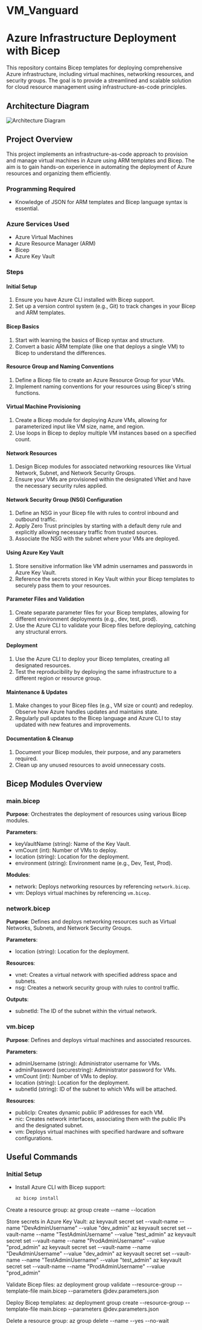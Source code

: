 # VM_Vanguard
# Azure Infrastructure Deployment with Bicep

This repository contains Bicep templates for deploying comprehensive Azure infrastructure, including virtual machines, networking resources, and security groups. The goal is to provide a streamlined and scalable solution for cloud resource management using infrastructure-as-code principles.

## Architecture Diagram

![Architecture Diagram](VM_Vanguard.png)

## Project Overview

This project implements an infrastructure-as-code approach to provision and manage virtual machines in Azure using ARM templates and Bicep. The aim is to gain hands-on experience in automating the deployment of Azure resources and organizing them efficiently.

### Programming Required
- Knowledge of JSON for ARM templates and Bicep language syntax is essential.

### Azure Services Used
- Azure Virtual Machines
- Azure Resource Manager (ARM)
- Bicep
- Azure Key Vault

### Steps

#### Initial Setup
1. Ensure you have Azure CLI installed with Bicep support.
2. Set up a version control system (e.g., Git) to track changes in your Bicep and ARM templates.

#### Bicep Basics
1. Start with learning the basics of Bicep syntax and structure.
2. Convert a basic ARM template (like one that deploys a single VM) to Bicep to understand the differences.

#### Resource Group and Naming Conventions
1. Define a Bicep file to create an Azure Resource Group for your VMs.
2. Implement naming conventions for your resources using Bicep's string functions.

#### Virtual Machine Provisioning
1. Create a Bicep module for deploying Azure VMs, allowing for parameterized input like VM size, name, and region.
2. Use loops in Bicep to deploy multiple VM instances based on a specified count.

#### Network Resources
1. Design Bicep modules for associated networking resources like Virtual Network, Subnet, and Network Security Groups.
2. Ensure your VMs are provisioned within the designated VNet and have the necessary security rules applied.

#### Network Security Group (NSG) Configuration
1. Define an NSG in your Bicep file with rules to control inbound and outbound traffic.
2. Apply Zero Trust principles by starting with a default deny rule and explicitly allowing necessary traffic from trusted sources.
3. Associate the NSG with the subnet where your VMs are deployed.

#### Using Azure Key Vault
1. Store sensitive information like VM admin usernames and passwords in Azure Key Vault.
2. Reference the secrets stored in Key Vault within your Bicep templates to securely pass them to your resources.

#### Parameter Files and Validation
1. Create separate parameter files for your Bicep templates, allowing for different environment deployments (e.g., dev, test, prod).
2. Use the Azure CLI to validate your Bicep files before deploying, catching any structural errors.

#### Deployment
1. Use the Azure CLI to deploy your Bicep templates, creating all designated resources.
2. Test the reproducibility by deploying the same infrastructure to a different region or resource group.

#### Maintenance & Updates
1. Make changes to your Bicep files (e.g., VM size or count) and redeploy. Observe how Azure handles updates and maintains state.
2. Regularly pull updates to the Bicep language and Azure CLI to stay updated with new features and improvements.

#### Documentation & Cleanup
1. Document your Bicep modules, their purpose, and any parameters required.
2. Clean up any unused resources to avoid unnecessary costs.

## Bicep Modules Overview

### main.bicep
**Purpose**: Orchestrates the deployment of resources using various Bicep modules.

**Parameters**:
- keyVaultName (string): Name of the Key Vault.
- vmCount (int): Number of VMs to deploy.
- location (string): Location for the deployment.
- environment (string): Environment name (e.g., Dev, Test, Prod).

**Modules**:
- network: Deploys networking resources by referencing `network.bicep`.
- vm: Deploys virtual machines by referencing `vm.bicep`.

### network.bicep
**Purpose**: Defines and deploys networking resources such as Virtual Networks, Subnets, and Network Security Groups.

**Parameters**:
- location (string): Location for the deployment.

**Resources**:
- vnet: Creates a virtual network with specified address space and subnets.
- nsg: Creates a network security group with rules to control traffic.

**Outputs**:
- subnetId: The ID of the subnet within the virtual network.

### vm.bicep
**Purpose**: Defines and deploys virtual machines and associated resources.

**Parameters**:
- adminUsername (string): Administrator username for VMs.
- adminPassword (securestring): Administrator password for VMs.
- vmCount (int): Number of VMs to deploy.
- location (string): Location for the deployment.
- subnetId (string): ID of the subnet to which VMs will be attached.

**Resources**:
- publicIp: Creates dynamic public IP addresses for each VM.
- nic: Creates network interfaces, associating them with the public IPs and the designated subnet.
- vm: Deploys virtual machines with specified hardware and software configurations.

## Useful Commands

### Initial Setup
- Install Azure CLI with Bicep support:
  ```sh
  az bicep install

Create a resource group:
az group create --name <ResourceGroupName> --location <Location>
 
Store secrets in Azure Key Vault:
az keyvault secret set --vault-name <KeyVaultName> --name "DevAdminUsername" --value "dev_admin"
az keyvault secret set --vault-name <KeyVaultName> --name "TestAdminUsername" --value "test_admin"
az keyvault secret set --vault-name <KeyVaultName> --name "ProdAdminUsername" --value "prod_admin"
az keyvault secret set --vault-name <KeyVaultName> --name "DevAdminUsername" --value "dev_admin"
az keyvault secret set --vault-name <KeyVaultName> --name "TestAdminUsername" --value "test_admin"
az keyvault secret set --vault-name <KeyVaultName> --name "ProdAdminUsername" --value "prod_admin"

Validate Bicep files:
az deployment group validate --resource-group <ResourceGroupName> --template-file main.bicep --parameters @dev.parameters.json

Deploy Bicep templates:
az deployment group create --resource-group <ResourceGroupName> --template-file main.bicep --parameters @dev.parameters.json

Delete a resource group:
az group delete --name <ResourceGroupName> --yes --no-wait